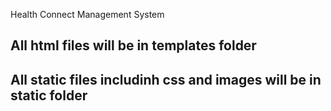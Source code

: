 Health Connect Management System
## All html files will be in templates folder

## All static files includinh css and images will be in static folder